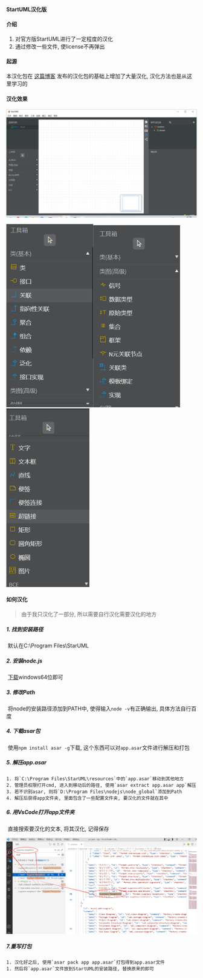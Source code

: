 #### StartUML汉化版



#### 介绍

1. 对官方版StartUML进行了一定程度的汉化
2. 通过修改一些文件, 使license不再弹出

#### 起源

本汉化包在  [这篇博客](https://blog.csdn.net/weixin_50964512/article/details/124365042)  发布的汉化包的基础上增加了大量汉化, 汉化方法也是从这里学习的

#### 汉化效果

<img src=".\README.assets\image-20220606171036252.png" alt="image-20220606171036252" style="zoom:80%;" />

<img src=".\README.assets\image-20220606171107821.png" alt="image-20220606171107821" style="zoom:80%;" /><img src=".\README.assets\image-20220606171126125.png" alt="image-20220606171126125" style="zoom:80%;" /><img src=".\README.assets\image-20220606171156558.png" alt="image-20220606171156558" style="zoom:80%;" />

#### 如何汉化

> 由于我只汉化了一部分, 所以需要自行汉化需要汉化的地方

##### 1. 找到安装路径

​	默认在C:\Program Files\StarUML

##### 2. 安装node.js

​	[下载](http://nodejs.cn/download/)windows64位即可

##### 3. 修改Path

​	将node的安装路径添加到PATH中, 使得输入`node -v`有正确输出, 具体方法自行百度

##### 4. 下载asar包

​	使用`npm install asar -g`下载, 这个东西可以对`app.asar`文件进行解压和打包

##### 5. 解压app.asar

 	1. 将`C:\Program Files\StarUML\resources`中的`app.asar`移动到其他地方
 	2. 管理员权限打开cmd, 进入到移动后的路径, 使用`asar extract app.asar app`解压
 	3. 若不识别asar, 则将`‪D:\Program Files\nodejs\node_global`添加到Path
 	4. 解压后获得app文件夹, 里面包含了一些配置文件夹, 要汉化的文件就在其中

##### 6. 用VsCode打开app文件夹

​	直接搜索要汉化的文本, 将其汉化, 记得保存

![image-20220606172520194](.\README.assets\image-20220606172520194.png)

##### 7.重写打包

	1. 汉化好之后, 使用`asar pack app app.asar`打包得到app.asar文件
	1. 然后将`app.asar`文件放到StartUML的安装路径, 替换原来的即可

